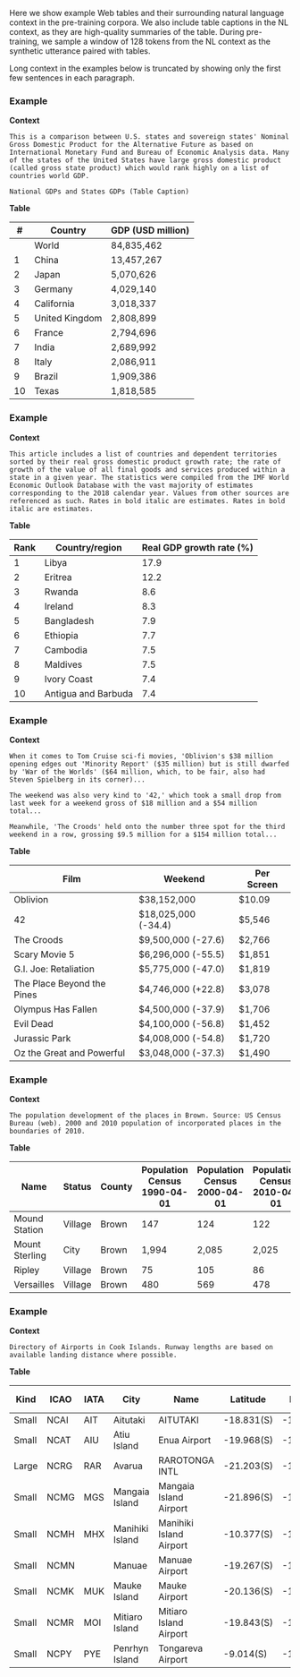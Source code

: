 
Here we show example Web tables and their surrounding natural language context 
in the pre-training corpora. We also include table captions in the NL context, 
as they are high-quality summaries of the table. 
During pre-training, we sample a window of 128 tokens from the NL context as the 
synthetic utterance paired with tables. 

Long context in the examples below is truncated 
by showing only the first few sentences in each paragraph.

### Example

**Context**

```
This is a comparison between U.S. states and sovereign states' Nominal Gross Domestic Product for the Alternative Future as based on International Monetary Fund and Bureau of Economic Analysis data. Many of the states of the United States have large gross domestic product (called gross state product) which would rank highly on a list of countries world GDP.

National GDPs and States GDPs (Table Caption)
```

**Table**

| #  | Country        | GDP (USD million) |
|----|----------------|-------------------|
|    | World          | 84,835,462        |
| 1  | China          | 13,457,267        |
| 2  | Japan          | 5,070,626         |
| 3  | Germany        | 4,029,140         |
| 4  | California     | 3,018,337         |
| 5  | United Kingdom | 2,808,899         |
| 6  | France         | 2,794,696         |
| 7  | India          | 2,689,992         |
| 8  | Italy          | 2,086,911         |
| 9  | Brazil         | 1,909,386         |
| 10 | Texas          | 1,818,585         |

### Example

**Context**

```
This article includes a list of countries and dependent territories sorted by their real gross domestic product growth rate; the rate of growth of the value of all final goods and services produced within a state in a given year. The statistics were compiled from the IMF World Economic Outlook Database with the vast majority of estimates corresponding to the 2018 calendar year. Values from other sources are referenced as such. Rates in bold italic are estimates. Rates in bold italic are estimates.
```

**Table**

| Rank | Country/region      | Real GDP growth rate (%) |
| ---- | ------------------- | ------------------------ |
| 1    | Libya               | 17.9                     |
| 2    | Eritrea             | 12.2                     |
| 3    | Rwanda              | 8.6                      |
| 4    | Ireland             | 8.3                      |
| 5    | Bangladesh          | 7.9                      |
| 6    | Ethiopia            | 7.7                      |
| 7    | Cambodia            | 7.5                      |
| 8    | Maldives            | 7.5                      |
| 9    | Ivory Coast         | 7.4                      |
| 10   | Antigua and Barbuda | 7.4                      |

### Example

**Context**

```
When it comes to Tom Cruise sci-fi movies, 'Oblivion's $38 million opening edges out 'Minority Report' ($35 million) but is still dwarfed by 'War of the Worlds' ($64 million, which, to be fair, also had Steven Spielberg in its corner)...

The weekend was also very kind to '42,' which took a small drop from last week for a weekend gross of $18 million and a $54 million total...

Meanwhile, 'The Croods' held onto the number three spot for the third weekend in a row, grossing $9.5 million for a $154 million total...
```
**Table**

| Film                       | Weekend             | Per Screen |
| -------------------------- | ------------------- | ---------- |
| Oblivion                   | $38,152,000         | $10.09     |
| 42                         | $18,025,000 (-34.4) | $5,546     |
| The Croods                 | $9,500,000 (-27.6)  | $2,766     |
| Scary Movie 5              | $6,296,000 (-55.5)  | $1,851     |
| G.I. Joe: Retaliation      | $5,775,000 (-47.0)  | $1,819     |
| The Place Beyond the Pines | $4,746,000 (+22.8)  | $3,078     |
| Olympus Has Fallen         | $4,500,000 (-37.9)  | $1,706     |
| Evil Dead                  | $4,100,000 (-56.8)  | $1,452     |
| Jurassic Park              | $4,008,000 (-54.8)  | $1,720     |
| Oz the Great and Powerful  | $3,048,000 (-37.3)  | $1,490     |

### Example

**Context**

```
The population development of the places in Brown. Source: US Census Bureau (web). 2000 and 2010 population of incorporated places in the boundaries of 2010.
```

**Table**

| Name           | Status  | County | Population Census 1990-04-01 | Population Census 2000-04-01 | Population Census 2010-04-01 |     |
| -------------- | ------- | ------ | ---------------------------- | ---------------------------- | ---------------------------- | --- |
| Mound Station  | Village | Brown  | 147                          | 124                          | 122                          |
| Mount Sterling | City    | Brown  | 1,994                        | 2,085                        | 2,025                        |
| Ripley         | Village | Brown  | 75                           | 105                          | 86                           |
| Versailles     | Village | Brown  | 480                          | 569                          | 478                          |

### Example

**Context**

```
Directory of Airports in Cook Islands. Runway lengths are based on available landing distance where possible.
```

**Table**

| Kind  | ICAO | IATA | City            | Name                    | Latitude   | Longitude   | Max Runway |
| ----- | ---- | ---- | --------------- | ----------------------- | ---------- | ----------- | ---------- |
| Small | NCAI | AIT  | Aitutaki        | AITUTAKI                | -18.831(S) | -159.764(W) | 5920 ft    |
| Small | NCAT | AIU  | Atiu Island     | Enua Airport            | -19.968(S) | -158.119(W) | 4100 ft    |
| Large | NCRG | RAR  | Avarua          | RAROTONGA INTL          | -21.203(S) | -159.806(W) | 7638 ft    |
| Small | NCMG | MGS  | Mangaia Island  | Mangaia Island Airport  | -21.896(S) | -157.907(W) | 3400 ft    |
| Small | NCMH | MHX  | Manihiki Island | Manihiki Island Airport | -10.377(S) | -161.002(W) | 3900 ft    |
| Small | NCMN |      | Manuae          | Manuae Airport          | -19.267(S) | -158.960(W) |            |
| Small | NCMK | MUK  | Mauke Island    | Mauke Airport           | -20.136(S) | -157.345(W) | 5900 ft    |
| Small | NCMR | MOI  | Mitiaro Island  | Mitiaro Island Airport  | -19.843(S) | -157.703(W) | 3400 ft    |
| Small | NCPY | PYE  | Penrhyn Island  | Tongareva Airport       | -9.014(S)  | -158.032(W) | 7500 ft    |